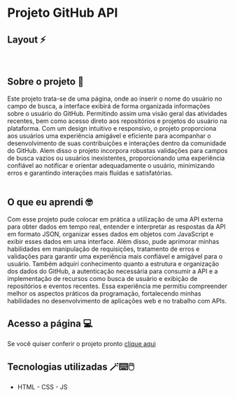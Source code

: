# Projeto GitHub API

## Layout ⚡

<br>

<img src="./src/image/gif-projeto.gif" alt="">


## Sobre o projeto 🚀

Este projeto trata-se de uma página, onde ao inserir o nome do usuário no campo de busca, a interface exibirá de forma organizada informações sobre o usuário do GitHub. Permitindo assim uma visão geral das atividades recentes, bem como acesso direto aos repositórios e projetos do usuário na plataforma. Com um design intuitivo e responsivo, o projeto proporciona aos usuários uma experiência amigável e eficiente para acompanhar o desenvolvimento de suas contribuições e interações dentro da comunidade do GitHub.
Alem disso o projeto incorpora robustas validações para campos de busca vazios ou usuários inexistentes, proporcionando uma experiência confiável ao notificar e orientar adequadamente o usuário, minimizando erros e garantindo interações mais fluídas e satisfatórias.
<br>
<br>

## O que eu aprendi 🤓

Com esse projeto pude colocar em prática a utilização de uma API externa para obter dados em tempo real, entender e interpretar as respostas da API em formato JSON, organizar esses dados em objetos com JavaScript e exibir esses dados em uma interface. Além disso, pude aprimorar minhas habilidades em manipulação de requisições, tratamento de erros e validações para garantir uma experiência mais confiável e amigável para o usuário. Também adquiri conhecimento quanto a estrutura e organização dos dados do GitHub, a autenticação necessária para consumir a API e a implementação de recursos como busca de usuário e exibição de repositórios e eventos recentes. Essa experiência me permitiu compreender melhor os aspectos práticos da programação, fortalecendo minhas habilidades no desenvolvimento de aplicações web e no trabalho com APIs.


## Acesso a página 💻

Se você quiser conferir o projeto pronto [clique aqui ](https://claricassia.github.io/Projeto-Github-API/)

## Tecnologias utilizadas 🪄⌨️🖱️

- HTML - CSS - JS







